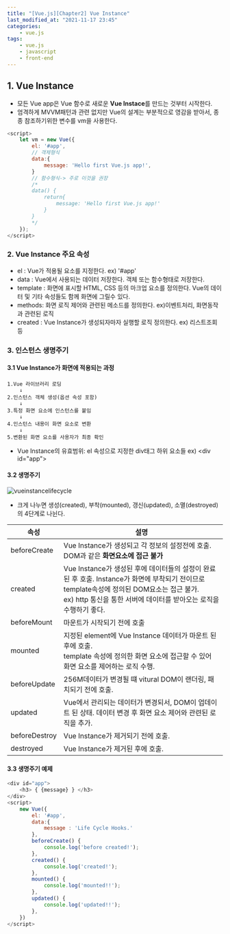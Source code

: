 ```yaml
---
title: "[Vue.js][Chapter2] Vue Instance"
last_modified_at: "2021-11-17 23:45"
categories:
    - vue.js
tags:
    - vue.js
    - javascript
    - front-end
---
```

## 1. Vue Instance
* 모든 Vue app은 Vue 함수로 새로운 <strong>Vue Instace</strong>를 만드는 것부터 시작한다.
* 엄격하게 MVVM패턴과 관련 없지만 Vue의 설계는 부분적으로 영감을 받아서, 종종 참조하기위한 변수를 vm을 사용한다.
```javascript
<script>
    let vm = new Vue({
        el: '#app',
        // 객체형식
        data:{
            message: 'Hello first Vue.js app!',
        }
        // 함수형식-> 주로 이것을 권장
        /*
        data() {
            return{
                message: 'Hello first Vue.js app!'
            }
        }
        */
    });
</script>
```

### 2. Vue Instance 주요 속성
* el : Vue가 적용될 요소를 지정한다. ex) '#app'
* data : Vue에서 사용되는 데이터 저장한다. 객체 또는 함수형태로 저장한다.
* template : 화면에 표시할 HTML, CSS 등의 마크업 요소를 정의한다. Vue의 데이터 및 기타 속성들도 함께 화면에 그릴수 있다.
* methods: 화면 로직 제어와 관련된 메소드를 정의한다. ex)이벤트처리, 화면동작과 관련된 로직
* created : Vue Instance가 생성되자마자 실행할 로직 정의한다. ex) 리스트조회등

### 3. 인스턴스 생명주기

#### 3.1 Vue Instance가 화면에 적용되는 과정
    1.Vue 라이브러리 로딩
        ↓
    2.인스턴스 객체 생성(옵션 속성 포함)
        ↓
    3.특정 화면 요소에 인스턴스를 붙임
        ↓ 
    4.인스턴스 내용이 화면 요소로 변환
        ↓
    5.변환된 화면 요소를 사용자가 최종 확인

* Vue Instance의 유효범위: el 속성으로 지정한 div태그 하위 요소들 ex) \<div id="app">

#### 3.2 생명주기

![vueinstancelifecycle](https://kr.vuejs.org/images/lifecycle.png)

* 크게 나누면 생성(created), 부착(mounted), 갱신(updated), 소멸(destroyed)의 4단계로 나뉜다.

|속성|설명
|---|---
|beforeCreate|Vue Instance가 생성되고 각 정보의 설정전에 호출. DOM과 같은 <strong>화면요소에 접근 불가</strong>
|created|Vue Instance가 생성된 후에 데이터들의 설정이 완료된 후 호출. Instance가 화면에 부착되기 전이므로 template속성에 정의된 DOM요소는 접근 불가. <br>ex) http 통신을 통한 서버에 데이터를 받아오는 로직을 수행하기 좋다.
|beforeMount|마운트가 시작되기 전에 호출
|mounted|지정된 element에 Vue Instance 데이터가 마운트 된 후에 호출. <br> template 속성에 정의한 화면 요소에 접근할 수 있어 화면 요소를 제어하는 로직 수행.
|beforeUpdate|256M데이터가 변경될 떄 vitural DOM이 랜더링, 패치되기 전에 호출.
|updated|Vue에서 관리되는 데이터가 변경되서, DOM이 업데이트 된 상태. 데이터 변경 후 화면 요소 제어와 관련된 로직을 추가.
|beforeDestroy|Vue Instance가 제거되기 전에 호출.
|destroyed|Vue Instance가 제거된 후에 호출.

#### 3.3 생명주기 예제

```javascript
<div id="app">
    <h3> { {message} } </h3>
</div>
<script>
    new Vue({
        el: '#app',
        data:{
            message : 'Life Cycle Hooks.'
        },
        beforeCreate() {
            console.log('before created!');
        },
        created() {
            console.log('created!');
        },
        mounted() {
            console.log('mounted!!');
        },
        updated() {
            console.log('updated!!');
        },
    })
</script>
```